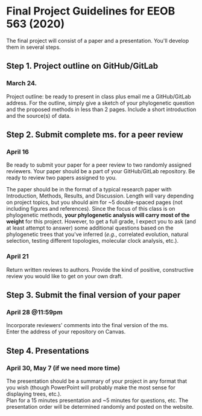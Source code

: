 # Final Project Guidelines for EEOB 563 (2020)

The final project will consist of a paper and a presentation. You'll develop them in several steps.

## Step 1. Project outline on GitHub/GitLab
### March 24.
Project outline: be ready to present in class plus email me a GitHub/GitLab address. 
For the outline, simply give a sketch of your phylogenetic question and the proposed 
methods in less than 2 pages. Include a short introduction and the source(s) of data.

## Step 2. Submit complete ms. for a peer review
### April 16

Be ready to submit your paper for a peer review to two randomly assigned reviewers. 
Your paper should be a part of your GitHub/GitLab repository. Be ready to review 
two papers assigned to you.

The paper should be in the format of a typical research paper with Introduction, 
Methods, Results, and Discussion.  Length will vary depending on project topics, but 
you should aim for ~5 double-spaced pages (not including figures 
and references).  Since the focus of this class is on phylogenetic methods, **your 
phylogenetic analysis will carry most of the weight** for this project. However, to get a 
full grade, I expect you to ask (and at least attempt to answer) some additional questions based on 
the phylogenetic trees that you've inferred (_e.g._, correlated evolution, natural selection,
testing different topologies, molecular clock analysis, etc.).

### April 21
Return written reviews to authors. Provide the kind of positive, constructive review 
you would like to get on your own draft.

## Step 3. Submit the final version of your paper
### April 28 @11:59pm
Incorporate reviewers' comments into the final version of the ms.  
Enter the address of your repository on Canvas.

## Step 4. Presentations
### April 30, May 7 (if we need more time)
The presentation should be a summary of your project in any format that you wish 
(though PowerPoint will probably make the most sense for displaying trees, etc.).  
Plan for a 15 minutes presentation and ~5 minutes for questions, etc. 
The presentation order will be determined randomly and posted on the website.  
